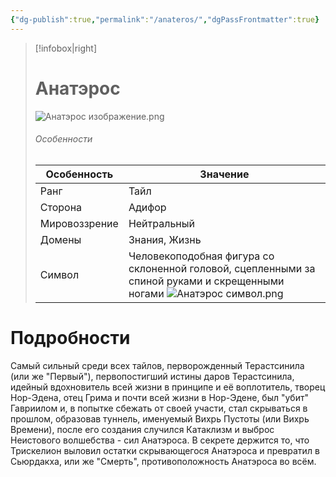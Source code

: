 ```yaml
---
{"dg-publish":true,"permalink":"/anateros/","dgPassFrontmatter":true}
---
```


> [!infobox|right]
> # Анатэрос
> ![Анатэрос изображение.png](/img/user/%D0%90%D0%BD%D0%B0%D1%82%D1%8D%D1%80%D0%BE%D1%81%20%D0%B8%D0%B7%D0%BE%D0%B1%D1%80%D0%B0%D0%B6%D0%B5%D0%BD%D0%B8%D0%B5.png)
> ###### Особенности
> | Особенность | Значение |
> | ---- | ---- |
> | Ранг |Тайл |
> | Сторона | Адифор|
> | Мировоззрение | Нейтральный |
> | Домены |Знания, Жизнь|
> |Символ| Человекоподобная фигура со склоненной головой, сцепленными за спиной руками и скрещенными ногами ![Анатэрос символ.png](/img/user/%D0%90%D0%BD%D0%B0%D1%82%D1%8D%D1%80%D0%BE%D1%81%20%D1%81%D0%B8%D0%BC%D0%B2%D0%BE%D0%BB.png)|

# Подробности

Самый сильный среди всех тайлов, перворожденный Терастсинила (или же "Первый"), первопостигший истины даров Терастсинила, идейный вдохновитель всей жизни в принципе и её воплотитель, творец Нор-Эдена, отец Грима и почти всей жизни в Нор-Эдене, был "убит" Гавриилом и, в попытке сбежать от своей участи, стал скрываться в прошлом, образовав туннель, именуемый Вихрь Пустоты (или Вихрь Времени), после его создания случился Катаклизм и выброс Неистового волшебства - сил Анатэроса. В секрете держится то, что Трискелион выловил остатки скрывающегося Анатэроса и превратил в Сьюрдакха, или же "Смерть", противоположность Анатэроса во всём.